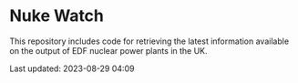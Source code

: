 # Nuke Watch

This repository includes code for retrieving the latest information available on the output of EDF nuclear power plants in the UK.

Last updated: 2023-08-29 04:09